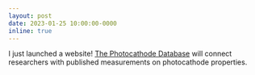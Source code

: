 ```yaml
---
layout: post
date: 2023-01-25 10:00:00-0000
inline: true
---
```


I just launched a website! [The Photocathode Database](https://photocathodes.io/) will connect researchers with published measurements on photocathode properties.

